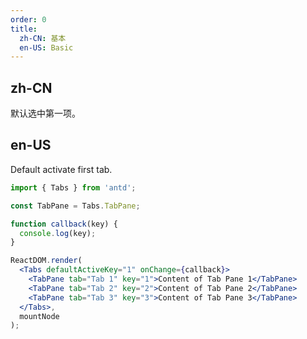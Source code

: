 ```yaml
---
order: 0
title:
  zh-CN: 基本
  en-US: Basic
---
```


## zh-CN

默认选中第一项。

## en-US

Default activate first tab.

````jsx
import { Tabs } from 'antd';

const TabPane = Tabs.TabPane;

function callback(key) {
  console.log(key);
}

ReactDOM.render(
  <Tabs defaultActiveKey="1" onChange={callback}>
    <TabPane tab="Tab 1" key="1">Content of Tab Pane 1</TabPane>
    <TabPane tab="Tab 2" key="2">Content of Tab Pane 2</TabPane>
    <TabPane tab="Tab 3" key="3">Content of Tab Pane 3</TabPane>
  </Tabs>,
  mountNode
);
````
